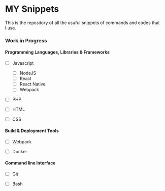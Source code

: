 # MY Snippets

This is the repository of all the usuful snippets of commands and codes that I use.

### Work in Progress

#### Programming Languages, Libraries & Frameworks

- [ ] Javascript
    - [ ] NodeJS
    - [ ] React
    - [ ] React Native
    - [ ] Webpack
- [ ] PHP
- [ ] HTML
- [ ] CSS


#### Build & Deployment Tools

- [ ] Webpack
- [ ] Docker



#### Command line Interface

- [ ] Git
- [ ] Bash



